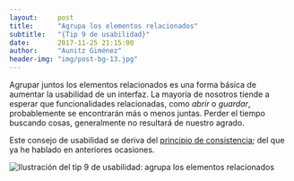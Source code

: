```yaml
---
layout:     post
title:      "Agrupa los elementos relacionados"
subtitle:   "{Tip 9 de usabilidad}"
date:       2017-11-25 21:15:00
author:     "Aunitz Giménez"
header-img: "img/post-bg-13.jpg"
---
```


<p>Agrupar juntos los elementos relacionados es una forma básica de aumentar la usabilidad de un interfaz. La mayoría de nosotros tiende a esperar que funcionalidades relacionadas, como <em>abrir</em> o <em>guardar</em>, probablemente se encontrarán más o menos juntas. Perder el tiempo buscando cosas, generalmente no resultará de nuestro agrado.</p>

<p>Este consejo de usabilidad se deriva del <a href="{{ site.baseurl }}{% post_url 2017-01-18-principios-usabilidad %}">principio de consistencia</a>; del que ya he hablado en anteriores ocasiones.</p>

<p><img src="{{ site.baseurl }}/img/tip-9-agrupa-elementos-relacionados.png" alt="Ilustración del tip 9 de usabilidad: agrupa los elementos relacionados"></p>